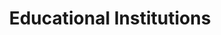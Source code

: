 ---
title: Educational Institutions
type: community
description: Educational Institutions
layout: edus
---